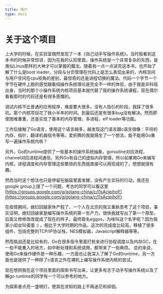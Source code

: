 ```yaml
---
title: 简介
type: docs
---
```


# 关于这个项目

上大学的时候，在实验室偶然发现了一本《自己动手写操作系统》，当时我看到这本书的时候非常惊讶，因为在我的认知里面，操作系统是一个非常复杂的东西，是类似Linus那样的大神才可以掌握的魔法。随着我一点一点读完这本书，也开始了解了什么是boot loader，分段与分页管理在代码上是怎么表现出来的，内核空间与用户空间在cpu视角的差别，最惊奇的还是进程切换的魔法。代码一个字节一个字节在硬件上跑的感觉跟看纯操作系统理论是完全不一样的体验，由于我是非科班出身，当时的那个小操作系统内核项目基本就代替了我的操作系统课程，现在偶尔看看那时的代码还是有很多感慨的。

调试内核不比普通的应用程序，难度要大很多，没有人指引的阶段，我踩了很多坑。那个内核项目花了我小半年的时间。到最后还是有很多bug没有解决。然而即使困难重重，还是实现了基本的内存管理，多进程，elf loader等功能。

工作后接触了Go语言，使用这个语言越多，越发现这门语言跟c语言很像：平坦的内存，指针，翻译机器指令等等。爱折腾的我就萌生了一个想法，能不能用Go重写一遍操作系统内核？

另外，Go的runtime提供了一些基本的操作系统抽象，goroutine对应进程，channel对应进程间通信，另外Go有自己的虚拟内存管理，所以如果用Go来编写内核，进程调度和内存管理这些繁琐的东西就直接可以用现成的了，想想就很有趣。

然而当时这个想法也只是停留在脑袋里面发酵，没有产生实际的行动，我还在google group上提了一个问题，考古的同学可以看这里 [https://groups.google.com/g/golang-china/c/I1sAcjpihoY](https://groups.google.com/g/golang-china/c/I1sAcjpihoY)

在疫情期间，媳妇回娘家休产假了，一个人在北京的我又重新思考了这个项目，事实证明，媳妇回娘家是编写操作系统的第一生产力，很快我就写出了第一个原型，后面又修修改改就成了现在的样子。最终取名eggos，为啥叫这个名字呢？因为我家小闺女叫蛋蛋 :) 。相比于大学时期的作品，这次的完成度比较高，移植了很多组件，包括完整的TCP/IP协议栈，NES模拟器，Javascript解释器等等。

然而挑战还是比较有的，Go在很多指令里面打桩来进行协程调度以及内存GC，在一些不能重入的地方，如中断处理和系统调用，都带来了一些麻烦。
总的来说，使用Go来操作硬件是一种乐趣，一方面也让我深入了解了Go的runtime，另一方面也是提供了一种除了c语言之外在裸机上编写操作系统内核的尝试。

现在想把我在这个项目里面的探索书写出来，让更多有志于动手写操作系统以及了解go runtime的同学有一个可以参考的地方。

为探索者点亮一盏明灯，使其在求知的路上不再迷茫和徘徊。
